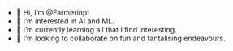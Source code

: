 - 👋 Hi, I’m @Farmerinpt
- 👀 I’m interested in AI and ML.
- 🌱 I’m currently learning all that I find interesting.
- 💞️ I’m looking to collaborate on fun and tantalising endeavours.
<!---
- 📫 How to reach me ...
--->
<!---
Farmerinpt/Farmerinpt is a ✨ special ✨ repository because its `README.md` (this file) appears on your GitHub profile.
You can click the Preview link to take a look at your changes.
--->
